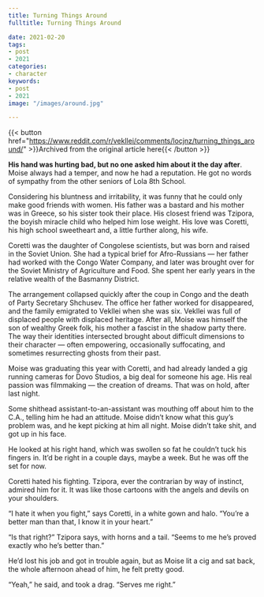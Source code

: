 ```yaml
---
title: Turning Things Around
fulltitle: Turning Things Around

date: 2021-02-20
tags:
- post
- 2021
categories:
- character
keywords:
- post
- 2021
image: "/images/around.jpg"

---
```


{{< button href="https://www.reddit.com/r/vekllei/comments/locjnz/turning_things_around/" >}}Archived from the original article here{{< /button >}}

**His hand was hurting bad, but no one asked him about it the day after**. Moise always had a temper, and now he had a reputation. He got no words of sympathy from the other seniors of Lola 8th School.

Considering his bluntness and irritability, it was funny that he could only make good friends with women. His father was a bastard and his mother was in Greece, so his sister took their place. His closest friend was Tzipora, the boyish miracle child who helped him lose weight. His love was Coretti, his high school sweetheart and, a little further along, his wife.

Coretti was the daughter of Congolese scientists, but was born and raised in the Soviet Union. She had a typical brief for Afro-Russians — her father had worked with the Congo Water Company, and later was brought over for the Soviet Ministry of Agriculture and Food. She spent her early years in the relative wealth of the Basmanny District.

The arrangement collapsed quickly after the coup in Congo and the death of Party Secretary Shchusev. The office her father worked for disappeared, and the family emigrated to Vekllei when she was six. Vekllei was full of displaced people with displaced heritage. After all, Moise was himself the son of wealthy Greek folk, his mother a fascist in the shadow party there. The way their identities intersected brought about difficult dimensions to their character — often empowering, occasionally suffocating, and sometimes resurrecting ghosts from their past.

Moise was graduating this year with Coretti, and had already landed a gig running cameras for Dovo Studios, a big deal for someone his age. His real passion was filmmaking — the creation of dreams. That was on hold, after last night.

Some shithead assistant-to-an-assistant was mouthing off about him to the C.A., telling him he had an attitude. Moise didn’t know what this guy’s problem was, and he kept picking at him all night. Moise didn’t take shit, and got up in his face.

He looked at his right hand, which was swollen so fat he couldn’t tuck his fingers in. It’d be right in a couple days, maybe a week. But he was off the set for now.

Coretti hated his fighting. Tzipora, ever the contrarian by way of instinct, admired him for it. It was like those cartoons with the angels and devils on your shoulders.

“I hate it when you fight,” says Coretti, in a white gown and halo. “You’re a better man than that, I know it in your heart.”

“Is that right?” Tzipora says, with horns and a tail. “Seems to me he’s proved exactly who he’s better than.”

He’d lost his job and got in trouble again, but as Moise lit a cig and sat back, the whole afternoon ahead of him, he felt pretty good.

“Yeah,” he said, and took a drag. “Serves me right.”
